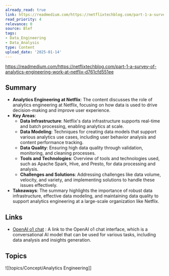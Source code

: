 ```yaml
---
already_read: true
link: https://readmedium.com/https://netflixtechblog.com/part-1-a-survey-of-analytics-engineering-work-at-netflix-d761cfd551ee
read_priority: 4
relevance: 0
source: Blef
tags:
- Data_Engineering
- Data_Analysis
type: Content
upload_date: '2025-01-14'
---
```


https://readmedium.com/https://netflixtechblog.com/part-1-a-survey-of-analytics-engineering-work-at-netflix-d761cfd551ee
## Summary

- **Analytics Engineering at Netflix**: The content discusses the role of analytics engineering at Netflix, focusing on how data is used to drive decision-making and improve user experience.
- **Key Areas**:
  - **Data Infrastructure**: Netflix's data infrastructure supports real-time and batch processing, enabling analytics at scale.
  - **Data Modeling**: Techniques for creating data models that support various analytics use cases, including user behavior analysis and content performance tracking.
  - **Data Quality**: Ensuring high data quality through validation, monitoring, and cleaning processes.
  - **Tools and Technologies**: Overview of tools and technologies used, such as Apache Spark, Hive, and Presto, for data processing and analysis.
  - **Challenges and Solutions**: Addressing challenges like data volume, velocity, and variety, and implementing solutions to handle these issues effectively.
- **Takeaways**: The summary highlights the importance of robust data infrastructure, effective data modeling, and maintaining data quality to support analytics engineering at a large-scale organization like Netflix.
## Links

- [OpenAI o1 chat](https://openai01.net/) : A link to the OpenAI o1 chat interface, which is a conversational AI model that can be used for various tasks, including data analysis and insights generation.

## Topics

![[topics/Concept/Analytics Engineering]]